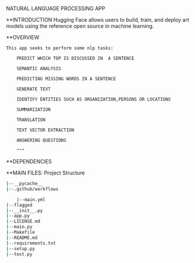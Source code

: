 NATURAL LANGUAGE PROCESSING APP

**INTRODUCTION
Hugging Face allows users to build, train, and deploy art models using the reference open source in machine learning.



**OVERVIEW

    This app seeks to perform some nlp tasks:

        PREDICT WHICH TOP IS DISCUSSED IN  A SENTENCE

        SEMANTIC ANALYSIS

        PREDICTING MISSING WORDS IN A SENTENCE

        GENERATE TEXT

        IDENTIFY ENTITIES SUCH AS ORGANIZATION,PERSONS OR LOCATIONS

        SUMMARIZATION

        TRANSLATION

        TEXT VECTOR EXTRACTION

        ANSWERING QUESTIONS

        """

**DEPENDENCIES

**MAIN FILES: Project Structure
```sh
|--__pycache__
|--.github/workflows

    |--main.yml
|--flagged
|--__init__.py
|--app.py
|--LICENSE.md
|--main.py
|--Makefile
|--README.md
|--requirements.txt
|--setup.py
|--test.py
```
